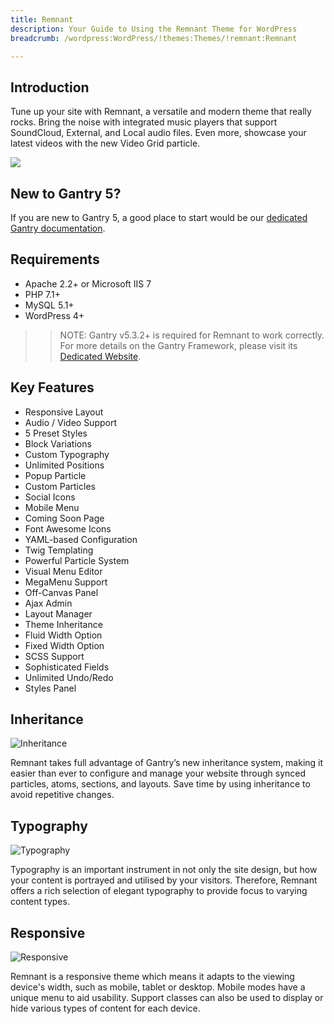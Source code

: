 ```yaml
---
title: Remnant
description: Your Guide to Using the Remnant Theme for WordPress
breadcrumb: /wordpress:WordPress/!themes:Themes/!remnant:Remnant

---
```


Introduction
-----

Tune up your site with Remnant, a versatile and modern theme that really rocks. Bring the noise with integrated music players that support SoundCloud, External, and Local audio files. Even more, showcase your latest videos with the new Video Grid particle.

![](assets/remnant.jpg)

New to Gantry 5?
-----
If you are new to Gantry 5, a good place to start would be our [dedicated Gantry documentation](http://docs.gantry.org).

Requirements
-----

* Apache 2.2+ or Microsoft IIS 7
* PHP 7.1+ 
* MySQL 5.1+
* WordPress 4+

>> NOTE: Gantry v5.3.2+ is required for Remnant to work correctly. For more details on the Gantry Framework, please visit its [Dedicated Website](http://gantry.org).

Key Features
-----

* Responsive Layout
* Audio / Video Support
* 5 Preset Styles
* Block Variations
* Custom Typography
* Unlimited Positions
* Popup Particle
* Custom Particles
* Social Icons
* Mobile Menu
* Coming Soon Page
* Font Awesome Icons 
* YAML-based Configuration
* Twig Templating
* Powerful Particle System
* Visual Menu Editor
* MegaMenu Support
* Off-Canvas Panel
* Ajax Admin
* Layout Manager
* Theme Inheritance
* Fluid Width Option
* Fixed Width Option
* SCSS Support
* Sophisticated Fields
* Unlimited Undo/Redo
* Styles Panel

## Inheritance

![Inheritance](ft-2.jpg)

Remnant takes full advantage of Gantry’s new inheritance system, making it easier than ever to configure and manage your website through synced particles, atoms, sections, and layouts. Save time by using inheritance to avoid repetitive changes.

## Typography

![Typography](ft-3.jpg)

Typography is an important instrument in not only the site design, but how your content is portrayed and utilised by your visitors. Therefore, Remnant offers a rich selection of elegant typography to provide focus to varying content types.

## Responsive

![Responsive](ft-4.jpg)

Remnant is a responsive theme which means it adapts to the viewing device's width, such as mobile, tablet or desktop. Mobile modes have a unique menu to aid usability. Support classes can also be used to display or hide various types of content for each device.
